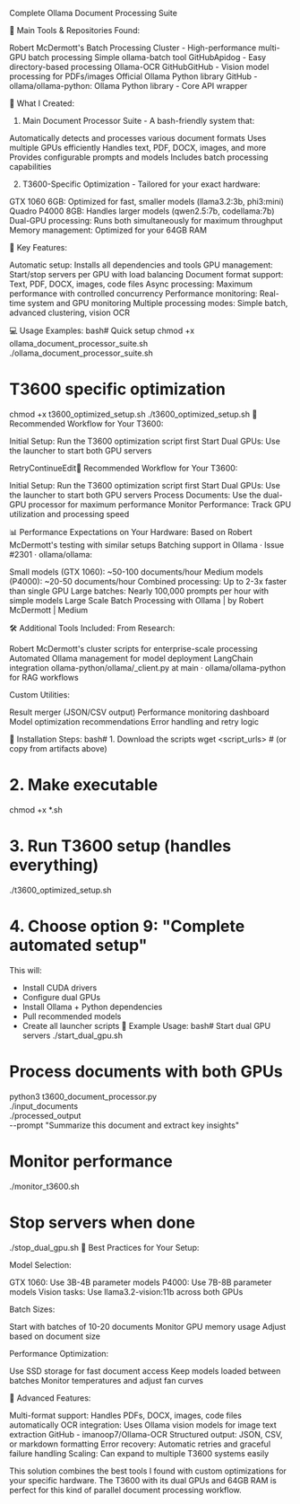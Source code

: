 Complete Ollama Document Processing Suite

🔧 Main Tools & Repositories Found:

Robert McDermott's Batch Processing Cluster - High-performance multi-GPU batch processing
Simple ollama-batch tool GitHubApidog - Easy directory-based processing
Ollama-OCR GitHubGitHub - Vision model processing for PDFs/images
Official Ollama Python library GitHub - ollama/ollama-python: Ollama Python library - Core API wrapper

📁 What I Created:
1. Main Document Processor Suite - A bash-friendly system that:

Automatically detects and processes various document formats
Uses multiple GPUs efficiently
Handles text, PDF, DOCX, images, and more
Provides configurable prompts and models
Includes batch processing capabilities

2. T3600-Specific Optimization - Tailored for your exact hardware:

GTX 1060 6GB: Optimized for fast, smaller models (llama3.2:3b, phi3:mini)
Quadro P4000 8GB: Handles larger models (qwen2.5:7b, codellama:7b)
Dual-GPU processing: Runs both simultaneously for maximum throughput
Memory management: Optimized for your 64GB RAM

🚀 Key Features:

Automatic setup: Installs all dependencies and tools
GPU management: Start/stop servers per GPU with load balancing
Document format support: Text, PDF, DOCX, images, code files
Async processing: Maximum performance with controlled concurrency
Performance monitoring: Real-time system and GPU monitoring
Multiple processing modes: Simple batch, advanced clustering, vision OCR

💻 Usage Examples:
bash# Quick setup
chmod +x ollama_document_processor_suite.sh
./ollama_document_processor_suite.sh

# T3600 specific optimization
chmod +x t3600_optimized_setup.sh
./t3600_optimized_setup.sh
🎯 Recommended Workflow for Your T3600:

Initial Setup: Run the T3600 optimization script first
Start Dual GPUs: Use the launcher to start both GPU servers

RetryContinueEdit🎯 Recommended Workflow for Your T3600:

Initial Setup: Run the T3600 optimization script first
Start Dual GPUs: Use the launcher to start both GPU servers
Process Documents: Use the dual-GPU processor for maximum performance
Monitor Performance: Track GPU utilization and processing speed

📊 Performance Expectations on Your Hardware:
Based on Robert McDermott's testing with similar setups Batching support in Ollama · Issue #2301 · ollama/ollama:

Small models (GTX 1060): ~50-100 documents/hour
Medium models (P4000): ~20-50 documents/hour
Combined processing: Up to 2-3x faster than single GPU
Large batches: Nearly 100,000 prompts per hour with simple models Large Scale Batch Processing with Ollama | by Robert McDermott | Medium

🛠️ Additional Tools Included:
From Research:

Robert McDermott's cluster scripts for enterprise-scale processing
Automated Ollama management for model deployment
LangChain integration ollama-python/ollama/_client.py at main · ollama/ollama-python for RAG workflows

Custom Utilities:

Result merger (JSON/CSV output)
Performance monitoring dashboard
Model optimization recommendations
Error handling and retry logic

🔧 Installation Steps:
bash# 1. Download the scripts
wget <script_urls> # (or copy from artifacts above)

# 2. Make executable
chmod +x *.sh

# 3. Run T3600 setup (handles everything)
./t3600_optimized_setup.sh

# 4. Choose option 9: "Complete automated setup"
 This will:
 - Install CUDA drivers
 - Configure dual GPUs
 - Install Ollama + Python dependencies
 - Pull recommended models
 - Create all launcher scripts
📝 Example Usage:
bash# Start dual GPU servers
./start_dual_gpu.sh

# Process documents with both GPUs
python3 t3600_document_processor.py \
  ./input_documents \
  ./processed_output \
  --prompt "Summarize this document and extract key insights"

# Monitor performance
./monitor_t3600.sh

# Stop servers when done
./stop_dual_gpu.sh
🎯 Best Practices for Your Setup:

Model Selection:

GTX 1060: Use 3B-4B parameter models
P4000: Use 7B-8B parameter models
Vision tasks: Use llama3.2-vision:11b across both GPUs


Batch Sizes:

Start with batches of 10-20 documents
Monitor GPU memory usage
Adjust based on document size


Performance Optimization:

Use SSD storage for fast document access
Keep models loaded between batches
Monitor temperatures and adjust fan curves



🚀 Advanced Features:

Multi-format support: Handles PDFs, DOCX, images, code files automatically
OCR integration: Uses Ollama vision models for image text extraction GitHub - imanoop7/Ollama-OCR
Structured output: JSON, CSV, or markdown formatting
Error recovery: Automatic retries and graceful failure handling
Scaling: Can expand to multiple T3600 systems easily

This solution combines the best tools I found with custom optimizations for your specific hardware. The T3600 with its dual GPUs and 64GB RAM is perfect for this kind of parallel document processing workflow.
